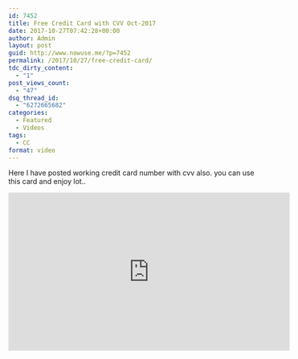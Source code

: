 ```yaml
---
id: 7452
title: Free Credit Card with CVV Oct-2017
date: 2017-10-27T07:42:28+00:00
author: Admin
layout: post
guid: http://www.nowuse.me/?p=7452
permalink: /2017/10/27/free-credit-card/
tdc_dirty_content:
  - "1"
post_views_count:
  - "47"
dsq_thread_id:
  - "6272665682"
categories:
  - Featured
  - Videos
tags:
  - CC
format: video
---
```

Here I have posted working credit card number with cvv also. you can use this card and enjoy lot..

<iframe src="https://www.youtube-nocookie.com/embed/qeWpTBZACxM" width="560" height="315" frameborder="0" allowfullscreen="allowfullscreen"></iframe>